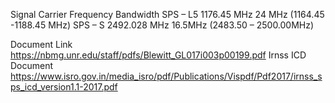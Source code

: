 Signal Carrier Frequency Bandwidth
SPS – L5 1176.45 MHz 24 MHz (1164.45 -1188.45 MHz)
SPS – S 2492.028 MHz 16.5MHz (2483.50 – 2500.00MHz)

Document Link https://nbmg.unr.edu/staff/pdfs/Blewitt_GL017i003p00199.pdf
Irnss ICD Document https://www.isro.gov.in/media_isro/pdf/Publications/Vispdf/Pdf2017/irnss_sps_icd_version1.1-2017.pdf
